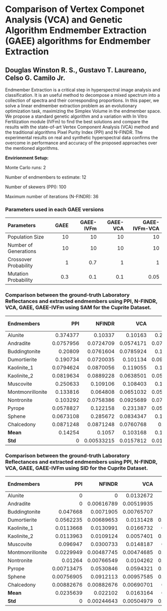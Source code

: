 # Comparison of Vertex Componet Analysis (VCA) and Genetic Algorithm Endmember Extraction (GAEE) algorithms for Endmember Extraction

## Douglas Winston R. S., Gustavo T. Laureano, Celso G. Camilo Jr.

Endmember Extraction is a critical step in hyperspectral image analysis and classification. It is an useful method to decompose a mixed spectrum into a collection of spectra and their corresponding proportions. In this paper, we solve a linear endmember extraction problem as an evolutionary optimization task, maximizing the Simplex Volume in the endmember space. We propose a standard genetic algorithm and a variation with In Vitro Fertilization module (IVFm) to find the best solutions and compare the results with the state-of-art Vertex Component Analysis (VCA) method and the traditional algorithms Pixel Purity Index (PPI) and N-FINDR. The experimental results on real and synthetic hyperspectral data confirms the overcome in performance and accuracy of the proposed approaches over the mentioned algorithms.

**Envirionment Setup:**

Monte Carlo runs: 2 

Number of endmembers to estimate: 12 

Number of skewers (PPI): 100 

Maximum number of iterations (N-FINDR): 36 

### Parameters used in each GAEE versions

| Parameters            |   GAEE |   GAEE-IVFm |   GAEE-VCA |   GAEE-IVFm-VCA |
|:----------------------|-------:|------------:|-----------:|----------------:|
| Population Size       |   10   |        10   |       10   |           10    |
| Number of Generations |   10   |        10   |       10   |           10    |
| Crossover Probability |    1   |         0.7 |        1   |            1    |
| Mutation Probability  |    0.3 |         0.1 |        0.1 |            0.05 |

### Comparison between the ground-truth Laboratory Reflectances and extracted endmembers using PPI, N-FINDR, VCA, GAEE, GAEE-IVFm using SAM for the Cuprite Dataset.

| Endmembers       |       PPI |     NFINDR |       VCA |      GAEE |   GAEE-IVFm |   GAEE-VCA |   GAEE-IVFm-VCA |
|:-----------------|----------:|-----------:|----------:|----------:|------------:|-----------:|----------------:|
| Alunite          | 0.374377  | 0.10337    | 0.10163   | 0.278911  |   0.230213  |  0.10337   |      0.10337    |
| Andradite        | 0.0757956 | 0.0724709  | 0.0574171 | 0.0725522 |   0.0736036 |  0.0791063 |      0.0763017  |
| Buddingtonite    | 0.20809   | 0.0761604  | 0.0785924 | 0.110206  |   0.113326  |  0.111295  |      0.111295   |
| Dumortierite     | 0.190734  | 0.0720035  | 0.101134  | 0.0918262 |   0.0701526 |  0.0754879 |      0.0754879  |
| Kaolinite_1      | 0.0794624 | 0.0870056  | 0.119055  | 0.105282  |   0.121893  |  0.0870058 |      0.0870058  |
| Kaolinite_2      | 0.0819634 | 0.0889228  | 0.0638501 | 0.0592271 |   0.0618574 |  0.0885846 |      0.0885846  |
| Muscovite        | 0.250633  | 0.109106   | 0.108403  | 0.173028  |   0.175364  |  0.158656  |      0.158656   |
| Montmonrillonite | 0.133816  | 0.064808   | 0.0651032 | 0.0560136 |   0.0719169 |  0.0651458 |      0.0651458  |
| Nontronite       | 0.103292  | 0.0758386  | 0.0925689 | 0.0772669 |   0.0783621 |  0.0811415 |      0.113673   |
| Pyrope           | 0.0578827 | 0.122158   | 0.231387  | 0.0504287 |   0.0656986 |  0.184205  |      0.0591833  |
| Sphene           | 0.0673108 | 0.285672   | 0.0834347 | 0.134303  |   0.0718936 |  0.0825881 |      0.0825881  |
| Chalcedony       | 0.0871248 | 0.0871248  | 0.0760768 | 0.15817   |   0.102459  |  0.0765022 |      0.0765022  |
| **Mean**         | 0.14254   | 0.1057     | 0.103168  | 0.116685  |   0.111034  |  0.100459  |      0.0954932  |
| **Std**          | 0         | 0.00533215 | 0.0157812 | 0.0117133 |   0.0115826 |  0.0019373 |      0.00680748 |

### Comparison between the ground-truth Laboratory Reflectances and extracted endmembers using PPI, N-FINDR, VCA, GAEE, GAEE-IVFm using SID for the Cuprite Dataset.

| Endmembers       |        PPI |     NFINDR |        VCA |       GAEE |   GAEE-IVFm |   GAEE-VCA |   GAEE-IVFm-VCA |
|:-----------------|-----------:|-----------:|-----------:|-----------:|------------:|-----------:|----------------:|
| Alunite          | 0          | 0          | 0.0132672  | 0          |  0          | 0.0137122  |     0           |
| Andradite        | 0          | 0.00616789 | 0.00519935 | 0          |  0.00604092 | 0.0118536  |     0.0118536   |
| Buddingtonite    | 0.047668   | 0.0071905  | 0.00765707 | 0          |  0.0268855  | 0.0195927  |     0.0150719   |
| Dumortierite     | 0.0562235  | 0.00689653 | 0.0131428  | 0.00867277 |  0.0101625  | 0.00774689 |     0.00774689  |
| Kaolinite_1      | 0.0113668  | 0.0130991  | 0.0166732  | 0.0186299  |  0.0138731  | 0.0130991  |     0.0130991   |
| Kaolinite_2      | 0.0113963  | 0.0109124  | 0.0057401  | 0.00572299 |  0.00676436 | 0.0102056  |     0.00579339  |
| Muscovite        | 0.096947   | 0.0300733  | 0.0148187  | 0.0337873  |  0.050349   | 0.0305958  |     0.0300733   |
| Montmonrillonite | 0.0229949  | 0.00487745 | 0.00474685 | 0.00679144 |  0.00549469 | 0.00483121 |     0.00483121  |
| Nontronite       | 0.01264    | 0.00766549 | 0.0104262  | 0.00844202 |  0.00802943 | 0.00757381 |     0.0152248   |
| Pyrope           | 0.00713475 | 0.0530846  | 0.0594321  | 0.00664267 |  0.00628618 | 0.0421579  |     0.0889987   |
| Sphene           | 0.00756905 | 0.0912113  | 0.00957585 | 0.00804378 |  0.0156273  | 0.00899202 |     0.00899202  |
| Chalcedony       | 0.00882676 | 0.00882676 | 0.00690701 | 0.0256791  |  0.0209392  | 0.00702554 |     0.00702554  |
| **Mean**         | 0.0235639  | 0.022102   | 0.0163164  | 0.0124111  |  0.0166699  | 0.016179   |     0.0174592   |
| **Std**          | 0          | 0.00244643 | 0.00504979 | 0.00263974 |  0.00494386 | 0.00258302 |     0.000677782 |


